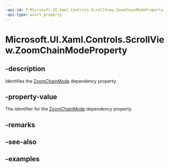 ```yaml
---
-api-id: P:Microsoft.UI.Xaml.Controls.ScrollView.ZoomChainModeProperty
-api-type: winrt property
---
```


# Microsoft.UI.Xaml.Controls.ScrollView.ZoomChainModeProperty

<!--
public static Windows.UI.Xaml.DependencyProperty ZoomChainModeProperty { get; }
-->


## -description

Identifies the [ZoomChainMode](scrollview_zoomchainmode.md) dependency property.

## -property-value

The identifier for the [ZoomChainMode](scrollview_zoomchainmode.md) dependency property.

## -remarks

## -see-also

## -examples


